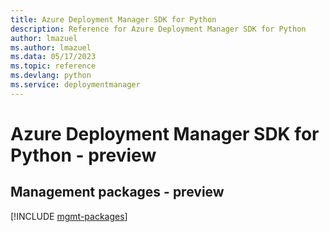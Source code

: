 ```yaml
---
title: Azure Deployment Manager SDK for Python
description: Reference for Azure Deployment Manager SDK for Python
author: lmazuel
ms.author: lmazuel
ms.data: 05/17/2023
ms.topic: reference
ms.devlang: python
ms.service: deploymentmanager
---
```

# Azure Deployment Manager SDK for Python - preview

## Management packages - preview
[!INCLUDE [mgmt-packages](deployment-manager-mgmt-index.md)]